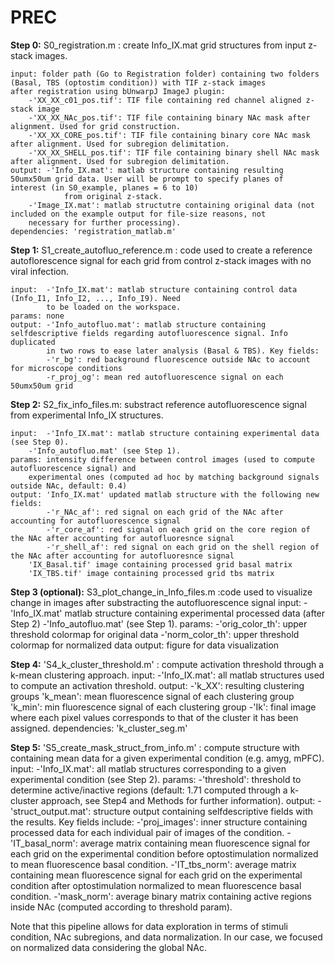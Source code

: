# PREC

**Step 0:** S0_registration.m : create Info_IX.mat grid structures from input z-stack images.

	input: folder path (Go to Registration folder) containing two folders (Basal, TBS (optostim condition)) with TIF z-stack images 
	after registration using bUnwarpJ ImageJ plugin:
		-'XX_XX_c01_pos.tif': TIF file containing red channel aligned z-stack image
		-'XX_XX_NAc_pos.tif': TIF file containing binary NAc mask after alignment. Used for grid construction. 
		-'XX_XX_CORE_pos.tif': TIF file containing binary core NAc mask after alignment. Used for subregion delimitation. 
		-'XX_XX_SHELL_pos.tif': TIF file containing binary shell NAc mask after alignment. Used for subregion delimitation. 
	output: -'Info_IX.mat': matlab structure containing resulting 50umx50um grid data. User will be prompt to specify planes of
	interest (in S0_example, planes = 6 to 10)
				from original z-stack. 
		-'Image_IX.mat': matlab structutre containing original data (not included on the example output for file-size reasons, not 
		necessary for further processing).
	dependencies: 'registration_matlab.m'


**Step 1:** S1_create_autofluo_reference.m : code used to create a reference autoflorescence signal 
for each grid from control z-stack images with no viral infection.

	input:  -'Info_IX.mat': matlab structure containing control data (Info_I1, Info_I2, ..., Info_I9). Need
			to be loaded on the workspace.
	params: none
	output: -'Info_autofluo.mat': matlab structure containing selfdescriptive fields regarding autofluorescence signal. Info duplicated
			in two rows to ease later analysis (Basal & TBS). Key fields:
			-'r_bg': red background fluorescence outside NAc to account for microscope conditions
			-r_proj_og': mean red autofluorescence signal on each 50umx50um grid


**Step 2:** S2_fix_info_files.m: substract reference autofluorescence signal from experimental Info_IX structures.

	input: 	-'Info_IX.mat': matlab structure containing experimental data (see Step 0).
		-'Info_autofluo.mat' (see Step 1). 
	params: intensity difference between control images (used to compute autofluorescence signal) and
		experimental ones (computed ad hoc by matching background signals outside NAc, default: 0.4)
	output: 'Info_IX.mat' updated matlab structure with the following new fields:
			-'r_NAc_af': red signal on each grid of the NAc after accounting for autofluorescence signal
			-'r_core_af': red signal on each grid on the core region of the NAc after accounting for autofluoresnce signal	
			-'r_shell_af': red signal on each grid on the shell region of the NAc after accounting for autofluoresnce signal
		'IX_Basal.tif' image containing processed grid basal matrix
		'IX_TBS.tif' image containing processed grid tbs matrix	


**Step 3 (optional):** S3_plot_change_in_Info_files.m :code used to visualize change in images after substracting the autofluorescence signal
	input: 	-'Info_IX.mat' matlab structure containing experimental processed data (after Step 2)
		-'Info_autofluo.mat' (see Step 1). 
	params: -'orig_color_th': upper threshold colormap for original data
		-'norm_color_th': upper threshold colormap for normalized data
	output: figure for data visualization

**Step 4:** 'S4_k_cluster_threshold.m' : compute activation threshold through a k-mean clustering approach.
	input: -'Info_IX.mat': all matlab structures used to compute an activation threshold.
	output: -'k_XX': resulting clustering groups
			'k_mean': mean fluorescence signal of each clustering group
			'k_min': min fluorescence signal of each clustering group
		-'Ik': final image where each pixel values corresponds to that of the cluster it has been assigned.
	dependencies: 'k_cluster_seg.m'


**Step 5:** 'S5_create_mask_struct_from_info.m' : compute structure with containing mean data for a given experimental condition (e.g. amyg, mPFC). 
	input: 	-'Info_IX.mat': all matlab structures corresponding to a given experimental condition (see Step 2).
	params: -'threshold': threshold to determine active/inactive regions (default: 1.71 computed through a k-cluster approach, see Step4 
	and Methods for further information).
	output: -'struct_output.mat': structure output containing selfdescriptive fields with the results. Key fields include:
			-'proj_images': inner structure containing processed data for each individual pair of images of the condition. 
			-'IT_basal_norm': average matrix containing mean fluorescence signal for each grid on the experimental condition before
			optostimulation normalized to mean fluorescence basal condition.
	 		-'IT_tbs_norm': average matrix containing mean fluorescence signal for each grid on the experimental condition after 
			optostimulation normalized to mean fluorescence basal condition.
			-'mask_norm': average binary matrix containing active regions inside NAc (computed according to threshold param).


Note that this pipeline allows for data exploration in terms of stimuli condition, NAc subregions, and data normalization. In our case, we 
focused on normalized data considering the global NAc.
